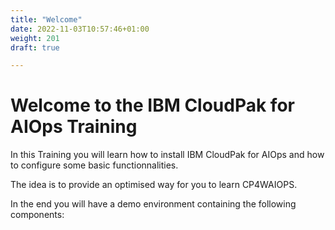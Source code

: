 ```yaml
---
title: "Welcome"
date: 2022-11-03T10:57:46+01:00
weight: 201
draft: true

---
```

# Welcome to the IBM CloudPak for AIOps Training

In this Training you will learn how to install IBM CloudPak for AIOps and how to configure some basic functionnalities.

The idea is to provide an optimised way for you to learn CP4WAIOPS.

In the end you will have a demo environment containing the following components:
